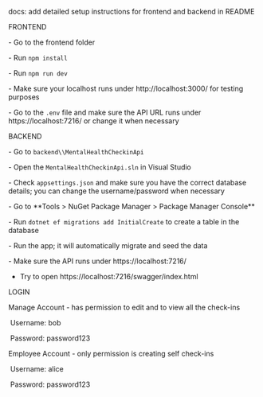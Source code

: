 docs: add detailed setup instructions for frontend and backend in README



FRONTEND

\- Go to the frontend folder

\- Run `npm install`

\- Run `npm run dev`

\- Make sure your localhost runs under http://localhost:3000/ for testing purposes

\- Go to the `.env` file and make sure the API URL runs under https://localhost:7216/ or change it when necessary



BACKEND

\- Go to `backend\\MentalHealthCheckinApi`

\- Open the `MentalHealthCheckinApi.sln` in Visual Studio

\- Check `appsettings.json` and make sure you have the correct database details; you can change the username/password when necessary

\- Go to \*\*Tools > NuGet Package Manager > Package Manager Console\*\*

\- Run `dotnet ef migrations add InitialCreate` to create a table in the database

\- Run the app; it will automatically migrate and seed the data

\- Make sure the API runs under https://localhost:7216/
- Try to open https://localhost:7216/swagger/index.html



LOGIN

Manage Account - has permission to edit and to view all the check-ins

&nbsp;Username: bob

&nbsp;Password: password123



Employee Account - only permission is creating self check-ins

&nbsp;Username: alice

&nbsp;Password: password123

